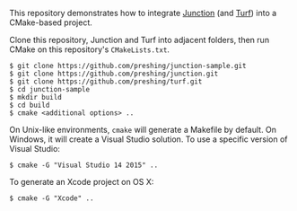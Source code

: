 This repository demonstrates how to integrate [Junction](https://github.com/preshing/junction) (and [Turf](https://github.com/preshing/turf)) into a CMake-based project.

Clone this repository, Junction and Turf into adjacent folders, then run CMake on this repository's `CMakeLists.txt`.

    $ git clone https://github.com/preshing/junction-sample.git
    $ git clone https://github.com/preshing/junction.git
    $ git clone https://github.com/preshing/turf.git
    $ cd junction-sample
    $ mkdir build
    $ cd build
    $ cmake <additional options> ..

On Unix-like environments, `cmake` will generate a Makefile by default. On Windows, it will create a Visual Studio solution. To use a specific version of Visual Studio:

    $ cmake -G "Visual Studio 14 2015" ..

To generate an Xcode project on OS X:

    $ cmake -G "Xcode" ..
